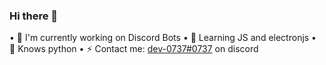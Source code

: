 ### Hi there 👋

• 🔭 I'm currently working on Discord Bots 
• 🌱 Learning JS and electronjs
• 🧠 Knows python
• ⚡ Contact me: [dev-0737#0737](https://discord.com/users/736482645931720765) on discord
<!--
**dev-737/dev-737** is a ✨ _special_ ✨ repository because its `README.md` (this file) appears on your GitHub profile.

Here are some ideas to get you started:

- 🔭 I’m currently working on ...
- 🌱 I’m currently learning ...
- 👯 I’m looking to collaborate on ...
- 🤔 I’m looking for help with ...
- 💬 Ask me about ...
- 📫 How to reach me: ...
- 😄 Pronouns: ...
- ⚡ Fun fact: ...
-->

